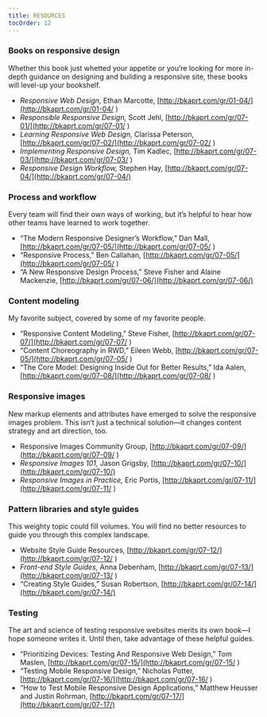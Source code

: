 ```yaml
---
title: RESOURCES
tocOrder: 12
---
```

### Books on responsive design

Whether this book just whetted your appetite or you’re looking for more in-depth guidance on designing and building a responsive site, these books will level-up your bookshelf.

* *Responsive Web Design,* Ethan Marcotte, [http://bkaprt.com/gr/01-04/](http://bkaprt.com/gr/01-04/ )
* *Responsible Responsive Design,* Scott Jehl, [http://bkaprt.com/gr/07-01/](http://bkaprt.com/gr/07-01/ )
* *Learning Responsive Web Design,* Clarissa Peterson, [http://bkaprt.com/gr/07-02/](http://bkaprt.com/gr/07-02/ )
* *Implementing Responsive Design,* Tim Kadlec, [http://bkaprt.com/gr/07-03/](http://bkaprt.com/gr/07-03/ )
* *Responsive Design Workflow,* Stephen Hay, [http://bkaprt.com/gr/07-04/](http://bkaprt.com/gr/07-04/)

### Process and workflow

Every team will find their own ways of working, but it’s helpful to hear how other teams have learned to work together.

* “The Modern Responsive Designer’s Workflow,” Dan Mall, [http://bkaprt.com/gr/07-05/](http://bkaprt.com/gr/07-05/ )
* “Responsive Process,” Ben Callahan, [http://bkaprt.com/gr/07-05/](http://bkaprt.com/gr/07-05/ )
* “A New Responsive Design Process,” Steve Fisher and Alaine Mackenzie, [http://bkaprt.com/gr/07-06/](http://bkaprt.com/gr/07-06/)

### Content modeling

My favorite subject, covered by some of my favorite people.

* “Responsive Content Modeling,” Steve Fisher, [http://bkaprt.com/gr/07-07/](http://bkaprt.com/gr/07-07/ )
* “Content Choreography in RWD,” Eileen Webb, [http://bkaprt.com/gr/07-05/](http://bkaprt.com/gr/07-05/ )
* “The Core Model: Designing Inside Out for Better Results,” Ida Aalen, [http://bkaprt.com/gr/07-08/](http://bkaprt.com/gr/07-08/ )

### Responsive images

New markup elements and attributes have emerged to solve the responsive images problem. This isn’t just a technical solution—it changes content strategy and art direction, too.

* Responsive Images Community Group, [http://bkaprt.com/gr/07-09/](http://bkaprt.com/gr/07-09/ )
* *Responsive Images 101,* Jason Grigsby, [http://bkaprt.com/gr/07-10/](http://bkaprt.com/gr/07-10/)
* *Responsive Images in Practice,* Eric Portis, [http://bkaprt.com/gr/07-11/](http://bkaprt.com/gr/07-11/ )

### Pattern libraries and style guides

This weighty topic could fill volumes. You will find no better resources to guide you through this complex landscape.

* Website Style Guide Resources, [http://bkaprt.com/gr/07-12/](http://bkaprt.com/gr/07-12/ )
* *Front-end Style Guides,* Anna Debenham, [http://bkaprt.com/gr/07-13/](http://bkaprt.com/gr/07-13/ )
* “Creating Style Guides,” Susan Robertson, [http://bkaprt.com/gr/07-14/](http://bkaprt.com/gr/07-14/)

### Testing

The art and science of testing responsive websites merits its own book—I hope someone writes it. Until then, take advantage of these helpful guides.

* “Prioritizing Devices: Testing And Responsive Web Design,” Tom Maslen, [http://bkaprt.com/gr/07-15/](http://bkaprt.com/gr/07-15/ )
* “Testing Mobile Responsive Design,” Nicholas Potter, [http://bkaprt.com/gr/07-16/](http://bkaprt.com/gr/07-16/ )
* “How to Test Mobile Responsive Design Applications,” Matthew Heusser and Justin Rohrman, [http://bkaprt.com/gr/07-17/](http://bkaprt.com/gr/07-17/)
